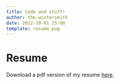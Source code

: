 ```yaml
---
title: Code and stuff!
author: the-wintersmith
date: 2012-10-01 15:00
template: resume.pug
---
```

# Resume</br>

<object data= 
"./harquail_resume.pdf#toolbar=0&navpanes=0&scrollbar=0" 
                width="700"
                height="1000"> 
        </object> 

Download a pdf version of my resume [here](harquail_resume.pdf).